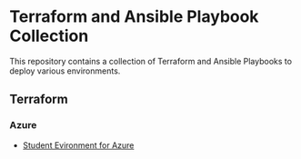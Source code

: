 # Terraform and Ansible Playbook Collection

This repository contains a collection of Terraform and Ansible Playbooks to deploy various environments.

## Terraform

### Azure

- [Student Evironment for Azure](./studentEnvironments/setup-mongoDB-python3.10/)